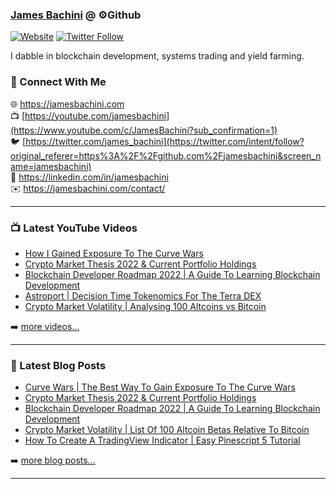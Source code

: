 ### [James Bachini][website] @ ⚙️Github

[![Website](https://img.shields.io/website?label=jamesbachini.com&style=for-the-badge&url=https%3A%2F%2Fjamesbachini.com)](https://jamesbachini.com)
[![Twitter Follow](https://img.shields.io/twitter/follow/james_bachini?color=1DA1F2&logo=twitter&style=for-the-badge)](https://twitter.com/intent/follow?original_referer=https%3A%2F%2Fgithub.com%2Fjamesbachini&screen_name=jamesbachini)

I dabble in blockchain development, systems trading and yield farming.

### 👋 Connect With Me

🌐 https://jamesbachini.com
<br />
📺 [https://youtube.com/jamesbachini](https://www.youtube.com/c/JamesBachini?sub_confirmation=1)
<br />
🐦 [https://twitter.com/james_bachini](https://twitter.com/intent/follow?original_referer=https%3A%2F%2Fgithub.com%2Fjamesbachini&screen_name=jamesbachini)
<br />
👔 https://linkedin.com/in/jamesbachini
<br />
✉️ https://jamesbachini.com/contact/

---

### 📺 Latest YouTube Videos

<!-- YOUTUBE:START -->
- [How I Gained Exposure To The Curve Wars](https://www.youtube.com/watch?v=anIuD4AgErU)
- [Crypto Market Thesis 2022 &amp; Current Portfolio Holdings](https://www.youtube.com/watch?v=ogBcbwuasWw)
- [Blockchain Developer Roadmap 2022 | A Guide To Learning Blockchain Development](https://www.youtube.com/watch?v=h-IcAZX7250)
- [Astroport | Decision Time Tokenomics For The Terra DEX](https://www.youtube.com/watch?v=-zs0-wZ17i0)
- [Crypto Market Volatility | Analysing 100 Altcoins vs Bitcoin](https://www.youtube.com/watch?v=ZE8xiN-zkk0)
<!-- YOUTUBE:END -->

➡️ [more videos...](https://youtube.com/jamesbachini)

---

### 📝 Latest Blog Posts

<!-- BLOG-POST-LIST:START -->
- [Curve Wars | The Best Way To Gain Exposure To The Curve Wars](https://jamesbachini.com/curve-wars/)
- [Crypto Market Thesis 2022 &amp; Current Portfolio Holdings](https://jamesbachini.com/crypto-market-thesis-2022/)
- [Blockchain Developer Roadmap 2022 | A Guide To Learning Blockchain Development](https://jamesbachini.com/blockchain-developer/)
- [Crypto Market Volatility | List Of 100 Altcoin Betas Relative To Bitcoin](https://jamesbachini.com/crypto-market-volatility/)
- [How To Create A TradingView Indicator | Easy Pinescript 5 Tutorial](https://jamesbachini.com/tradingview-indicator/)
<!-- BLOG-POST-LIST:END -->

➡️ [more blog posts...](https://jamesbachini.com)

---

[website]: https://jamesbachini.com
[twitter]: https://twitter.com/james_bachini
[youtube]: https://youtube.com/jamesbachini
[linkedin]: https://linkedin.com/in/jamesbachini
